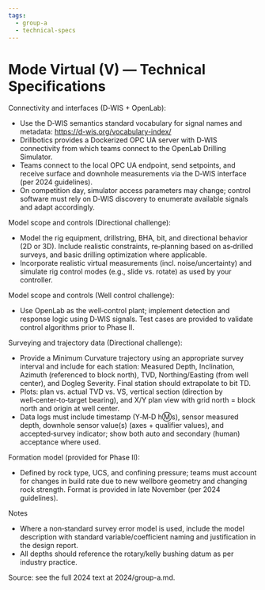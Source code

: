 ```yaml
---
tags:
  - group-a
  - technical-specs
---
```


# Mode Virtual (V) — Technical Specifications

Connectivity and interfaces (D‑WIS + OpenLab):

- Use the D‑WIS semantics standard vocabulary for signal names and metadata: https://d-wis.org/vocabulary-index/
- Drillbotics provides a Dockerized OPC UA server with D‑WIS connectivity from which teams connect to the OpenLab Drilling Simulator.
- Teams connect to the local OPC UA endpoint, send setpoints, and receive surface and downhole measurements via the D‑WIS interface (per 2024 guidelines).
- On competition day, simulator access parameters may change; control software must rely on D‑WIS discovery to enumerate available signals and adapt accordingly.

Model scope and controls (Directional challenge):

- Model the rig equipment, drillstring, BHA, bit, and directional behavior (2D or 3D). Include realistic constraints, re‑planning based on as‑drilled surveys, and basic drilling optimization where applicable.
- Incorporate realistic virtual measurements (incl. noise/uncertainty) and simulate rig control modes (e.g., slide vs. rotate) as used by your controller.

Model scope and controls (Well control challenge):

- Use OpenLab as the well‑control plant; implement detection and response logic using D‑WIS signals. Test cases are provided to validate control algorithms prior to Phase II.

Surveying and trajectory data (Directional challenge):

- Provide a Minimum Curvature trajectory using an appropriate survey interval and include for each station: Measured Depth, Inclination, Azimuth (referenced to block north), TVD, Northing/Easting (from well center), and Dogleg Severity. Final station should extrapolate to bit TD.
- Plots: plan vs. actual TVD vs. VS, vertical section (direction by well‑center‑to‑target bearing), and X/Y plan view with grid north = block north and origin at well center.
- Data logs must include timestamp (Y‑M‑D h:m:s), sensor measured depth, downhole sensor value(s) (axes + qualifier values), and accepted‑survey indicator; show both auto and secondary (human) acceptance where used.

Formation model (provided for Phase II):

- Defined by rock type, UCS, and confining pressure; teams must account for changes in build rate due to new wellbore geometry and changing rock strength. Format is provided in late November (per 2024 guidelines).

Notes

- Where a non‑standard survey error model is used, include the model description with standard variable/coefficient naming and justification in the design report.
- All depths should reference the rotary/kelly bushing datum as per industry practice.

Source: see the full 2024 text at 2024/group-a.md.
